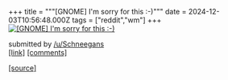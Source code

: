 +++
title = """[GNOME] I'm sorry for this :-)"""
date = 2024-12-03T10:56:48.000Z
tags = ["reddit","wm"]
+++
[![[GNOME] I'm sorry for this :-)](https://external-preview.redd.it/c2dnd2c5em42bTRlMXyf8-rvm1C__Q4bDL3gJBkjO_bjkyMUPsobX80FiZpA.png?width=640&crop=smart&auto=webp&s=5e78b3f0e264bfe972da5da7282c00fee6c6fa7c "[GNOME] I'm sorry for this :-)")](https://www.reddit.com/r/unixporn/comments/1h5kusw/gnome_im_sorry_for_this/)

submitted by [/u/Schneegans](https://www.reddit.com/user/Schneegans)  
[\[link\]](https://v.redd.it/4ae6y9zn6m4e1) [\[comments\]](https://www.reddit.com/r/unixporn/comments/1h5kusw/gnome_im_sorry_for_this/)

[[source]](https://www.reddit.com/r/unixporn/comments/1h5kusw/gnome_im_sorry_for_this/)
